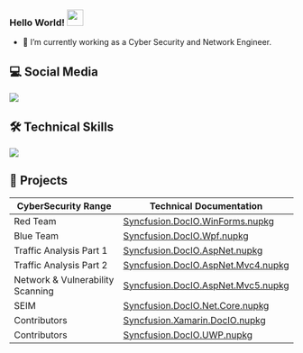 <!--
**killbay/killbay** is a ✨ _special_ ✨ repository because its `README.md` (this file) appears on your GitHub profile.

Here are some ideas to get you started:

- 🔭 I’m currently working on ...
- 🌱 I’m currently learning ...
- 👯 I’m looking to collaborate on ...
- 🤔 I’m looking for help with ...
- 💬 Ask me about ...
- 📫 How to reach me: ...
- 😄 Pronouns: ...
- ⚡ Fun fact: ...
-->

### Hello World!  <img src="https://github.com/sciencepal/sciencepal/blob/master/assets/Hi.gif" width="29px">
- 🔭 I’m currently working as a Cyber Security and Network Engineer.

<!-- EMPTY SPACE -->

## 💻 Social Media
<p>
  <a href="https://www.linkedin.com/in/francisco-valencia-95a650123/">
    <img src="https://skillicons.dev/icons?i=linkedin"/>
   </a>
</p>

<!-- EMPTY SPACE -->

## 🛠️ Technical Skills
<p align="left">
    <a href="https://github.com/killbay">
    <img src="https://skillicons.dev/icons?i=linux,bash,aws,azure,github,git,docker,vim,python,html,markdown,wordpress,vscode,discord" /></a>
</p>

<!-- EMPTY SPACE -->

## 📕 Projects
|CyberSecurity Range|Technical Documentation|
|-----------|------------|
|Red Team|[Syncfusion.DocIO.WinForms.nupkg](https://docs.google.com/document/d/1m6tbMO9jo2y3uSIq1DDq1J46ZTvGD55g/edit)|
|Blue Team|[Syncfusion.DocIO.Wpf.nupkg](https://docs.google.com/document/d/1Y3jTM8IZt5Ko_xCCOoWQBgfKCeTjugJX/edit)|
|Traffic Analysis Part 1|[Syncfusion.DocIO.AspNet.nupkg](https://docs.google.com/document/d/1FLm92Z5pkZhyXqV6wSwL9ZqT3yQhZi9w/edit)|
|Traffic Analysis Part 2|[Syncfusion.DocIO.AspNet.Mvc4.nupkg](https://docs.google.com/document/d/1Y3jTM8IZt5Ko_xCCOoWQBgfKCeTjugJX/edit)|
|Network & Vulnerability Scanning|[Syncfusion.DocIO.AspNet.Mvc5.nupkg](https://docs.google.com/document/d/1iIae9Kq01tyd-PU7DzULhajmCHr9bA7T/edit)|
|SEIM|[Syncfusion.DocIO.Net.Core.nupkg](https://www.nuget.org/packages/Syncfusion.DocIO.Net.Core/)|
|Contributors|[Syncfusion.Xamarin.DocIO.nupkg](https://www.nuget.org/packages/Syncfusion.Xamarin.DocIO/)|
|Contributors|[Syncfusion.DocIO.UWP.nupkg](https://www.nuget.org/packages/Syncfusion.DocIO.UWP/)|

<!-- End -->
